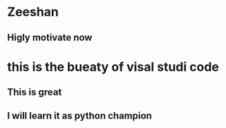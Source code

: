 # Zeeshan
## Higly motivate now
# this is the bueaty of visal studi code
## This is great
## I will learn it as python champion